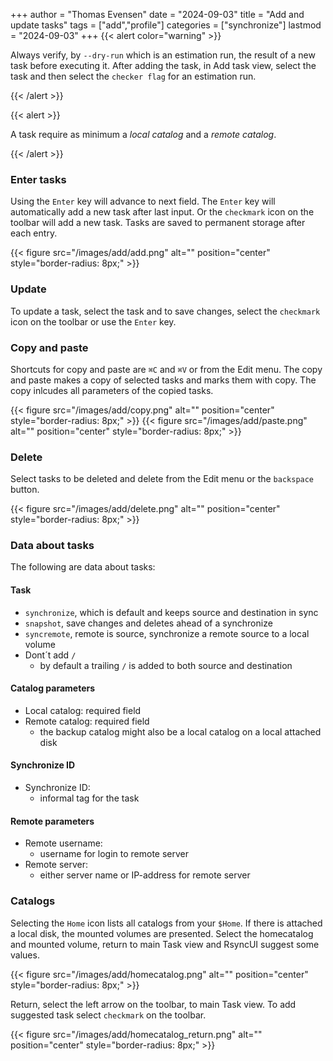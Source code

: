 +++
author = "Thomas Evensen"
date = "2024-09-03"
title =  "Add and update tasks"
tags = ["add","profile"]
categories = ["synchronize"]
lastmod = "2024-09-03"
+++
{{< alert color="warning" >}}

Always verify, by `--dry-run` which is an estimation run,  the result of a new task before executing it. After adding the task, in Add task view, select the task and then select the `checker flag` for an estimation run.

{{< /alert >}}

{{< alert >}}

A task require as minimum a *local catalog* and a *remote catalog*. 

{{< /alert >}}
### Enter tasks

Using the  `Enter` key will advance to next field. The `Enter` key will automatically add a new task after last input. Or the `checkmark` icon on the toolbar will add a new task. Tasks are saved to permanent storage after each entry.

{{< figure src="/images/add/add.png" alt="" position="center" style="border-radius: 8px;" >}}

### Update 

To update a task, select the task and to save changes, select the `checkmark` icon on the toolbar or use the `Enter` key.

### Copy and paste

Shortcuts for copy and paste are `⌘C` and  `⌘V` or from the Edit menu. The copy and paste makes a copy of selected tasks and marks them with copy. The copy inlcudes all parameters of the copied tasks.

{{< figure src="/images/add/copy.png" alt="" position="center" style="border-radius: 8px;" >}}
{{< figure src="/images/add/paste.png" alt="" position="center" style="border-radius: 8px;" >}}

### Delete

Select tasks to be deleted and delete from the Edit menu or the `backspace` button.

{{< figure src="/images/add/delete.png" alt="" position="center" style="border-radius: 8px;" >}}

### Data about tasks

The following are data about tasks:

#### Task

- `synchronize`, which is default and keeps source and destination in sync
- `snapshot`, save changes and deletes ahead of a synchronize
- `syncremote`, remote is source, synchronize a remote source to a local volume
- Dont´t add `/`
  - by default a trailing `/` is added to both source and destination

#### Catalog parameters

- Local catalog: required field
- Remote catalog: required field
  - the backup catalog might also be a local catalog on a local attached disk

#### Synchronize ID

- Synchronize ID:
  - informal tag for the task

#### Remote parameters

- Remote username:
  - username for login to remote server
- Remote server:
  - either server name or IP-address for remote server
  
### Catalogs

Selecting the `Home` icon lists all catalogs from your `$Home`. If there is attached a local disk, the mounted volumes are presented. Select the homecatalog and mounted volume, return to main Task view and RsyncUI suggest some values. 

{{< figure src="/images/add/homecatalog.png" alt="" position="center" style="border-radius: 8px;" >}}

Return, select the left arrow on the toolbar, to main Task view. To add suggested task select `checkmark` on the toolbar.

{{< figure src="/images/add/homecatalog_return.png" alt="" position="center" style="border-radius: 8px;" >}}
